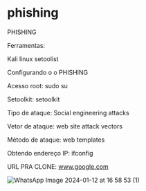# phishing
PHISHING 


  Ferramentas:

Kali linux
setoolist

  Configurando o o PHISHING

  Acesso root: sudo su
  
  Setoolkit: setoolkit
  
  Tipo de ataque: Social engineering attacks
  
  Vetor de ataque: web site attack vectors
  
  Método de ataque: web templates
  
  Obtendo endereço IP: ifconfig
  
  URL PRA CLONE: www.google.com

  ![WhatsApp Image 2024-01-12 at 16 58 53 (1)](https://github.com/phtoorres/phishing/assets/120137254/656a217c-61da-4020-bfe4-d32d575235f3)
